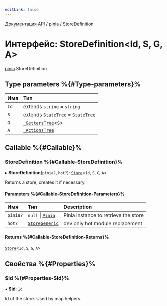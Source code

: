 ```yaml
---
editLink: false
---
```


[Документация API](../index.md) / [pinia](../modules/pinia.md) / StoreDefinition

# Интерфейс: StoreDefinition<Id, S, G, A\>

[pinia](../modules/pinia.md).StoreDefinition

## Type parameters %{#Type-parameters}%

| Имя  | Тип                                                                                                 |
| :--- | :-------------------------------------------------------------------------------------------------- |
| `Id` | extends `string` = `string`                                                                         |
| `S`  | extends [`StateTree`](../modules/pinia.md#statetree) = [`StateTree`](../modules/pinia.md#statetree) |
| `G`  | [`_GettersTree`](../modules/pinia.md#_getterstree)<`S`\>                                            |
| `A`  | [`_ActionsTree`](../modules/pinia.md#_actionstree)                                                  |

## Callable %{#Callable}%

### StoreDefinition %{#Callable-StoreDefinition}%

▸ **StoreDefinition**(`pinia?`, `hot?`): [`Store`](../modules/pinia.md#store)<`Id`, `S`, `G`, `A`\>

Returns a store, creates it if necessary.

#### Parameters %{#Callable-StoreDefinition-Parameters}%

| Имя      | Тип                                                | Description                          |
| :------- | :------------------------------------------------- | :----------------------------------- |
| `pinia?` | `null` \| [`Pinia`](pinia.Pinia.md)                | Pinia instance to retrieve the store |
| `hot?`   | [`StoreGeneric`](../modules/pinia.md#storegeneric) | dev only hot module replacement      |

#### Returns %{#Callable-StoreDefinition-Returns}%

[`Store`](../modules/pinia.md#store)<`Id`, `S`, `G`, `A`\>

## Свойства %{#Properties}%

### $id %{#Properties-$id}%

• **$id**: `Id`

Id of the store. Used by map helpers.
